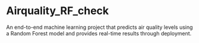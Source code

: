 # Airquality_RF_check
An end-to-end machine learning project that predicts air quality levels using a Random Forest model and provides real-time results through deployment.

